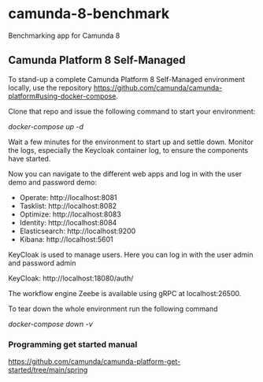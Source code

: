# camunda-8-benchmark
Benchmarking app for Camunda 8

## Camunda Platform 8 Self-Managed
To stand-up a complete Camunda Platform 8 Self-Managed environment locally,
use the repository https://github.com/camunda/camunda-platform#using-docker-compose.

Clone that repo and issue the following command to start your environment:

_docker-compose up -d_

Wait a few minutes for the environment to start up and settle down. Monitor the logs, especially the Keycloak container log, to ensure the components have started.

Now you can navigate to the different web apps and log in with the user demo and password demo:

- Operate: http://localhost:8081
- Tasklist: http://localhost:8082
- Optimize: http://localhost:8083
- Identity: http://localhost:8084
- Elasticsearch: http://localhost:9200
- Kibana: http://localhost:5601

KeyCloak is used to manage users. Here you can log in with the user admin and password admin

KeyCloak: http://localhost:18080/auth/

The workflow engine Zeebe is available using gRPC at localhost:26500.

To tear down the whole environment run the following command

_docker-compose down -v_

### Programming get started manual
https://github.com/camunda/camunda-platform-get-started/tree/main/spring
